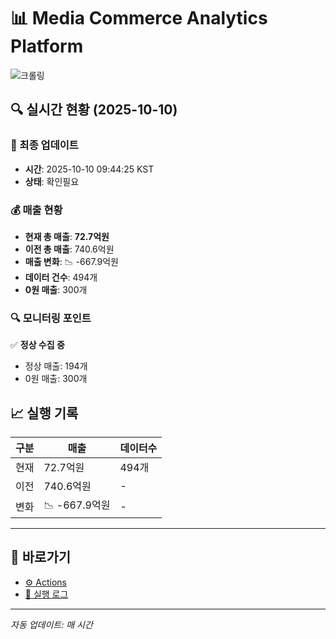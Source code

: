 # 📊 Media Commerce Analytics Platform

![크롤링](https://img.shields.io/badge/크롤링-확인필요-orange)

## 🔍 실시간 현황 (2025-10-10)

### 📍 최종 업데이트
- **시간**: 2025-10-10 09:44:25 KST
- **상태**: 확인필요

### 💰 매출 현황
- **현재 총 매출**: **72.7억원**
- **이전 총 매출**: 740.6억원
- **매출 변화**: 📉 -667.9억원
- **데이터 건수**: 494개
- **0원 매출**: 300개

### 🔍 모니터링 포인트

✅ **정상 수집 중**
- 정상 매출: 194개
- 0원 매출: 300개


## 📈 실행 기록

| 구분 | 매출 | 데이터수 |
|------|------|----------|
| 현재 | 72.7억원 | 494개 |
| 이전 | 740.6억원 | - |
| 변화 | 📉 -667.9억원 | - |

---

## 🔗 바로가기

- [⚙️ Actions](../../actions)
- [📝 실행 로그](../../actions/workflows/daily_scraping.yml)

---

*자동 업데이트: 매 시간*

